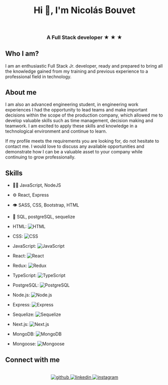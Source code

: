<h1 align="center">Hi 👋, I'm Nicolás Bouvet</h1></br>
<h3 align="center">A Full Stack developer ★ ★ ★</h3>


## Who I am?

I am an enthusiastic Full Stack Jr. developer, ready and prepared to bring all the knowledge gained from my training and previous experience to a professional field in technology.

## About me

I am also an advanced engineering student, in engineering work experiences I had the opportunity to lead teams and make important decisions within the scope of the production company, which allowed me to develop valuable skills such as time management, decision making and teamwork. I am excited to apply these skills and knowledge in a technological environment and continue to learn.

If my profile meets the requirements you are looking for, do not hesitate to contact me. I would love to discuss any available opportunities and demonstrate how I can be a valuable asset to your company while continuing to grow professionally.

## Skills

- 👨‍💻 JavaScript, NodeJS
- ⚙️ React, Express
- 👁️ SASS, CSS, Bootstrap, HTML
- 💽 SQL, postgreSQL, sequelize

- HTML: ![HTML]([https://upload.wikimedia.org/wikipedia/commons/thumb/6/61/HTML5_logo_and_wordmark.svg/128px-HTML5_logo_and_wordmark.svg](https://www.google.com/url?sa=i&url=https%3A%2F%2Fwww.flaticon.es%2Ficono-gratis%2Fhtml-5_919827&psig=AOvVaw3OymgA27X9Joh52KUqPfx4&ust=1684511761695000&source=images&cd=vfe&ved=0CBEQjRxqFwoTCOCmgbud__4CFQAAAAAdAAAAABAE))
- CSS: ![CSS](https://upload.wikimedia.org/wikipedia/commons/thumb/d/d5/CSS3_logo_and_wordmark.svg/128px-CSS3_logo_and_wordmark.svg)
- JavaScript: ![JavaScript](https://upload.wikimedia.org/wikipedia/commons/thumb/9/99/Unofficial_JavaScript_logo_2.svg/128px-Unofficial_JavaScript_logo_2.svg)
- React: ![React](https://upload.wikimedia.org/wikipedia/commons/thumb/a/a7/React-icon.svg/128px-React-icon.svg)
- Redux: ![Redux](https://upload.wikimedia.org/wikipedia/commons/thumb/4/49/Redux.png/128px-Redux.png)
- TypeScript: ![TypeScript](https://upload.wikimedia.org/wikipedia/commons/thumb/4/4c/Typescript_logo_2020.svg/128px-Typescript_logo_2020.svg)
- PostgreSQL: ![PostgreSQL](https://upload.wikimedia.org/wikipedia/commons/thumb/2/29/Postgresql_elephant.svg/128px-Postgresql_elephant.svg)
- Node.js: ![Node.js](https://upload.wikimedia.org/wikipedia/commons/thumb/d/d9/Node.js_logo.svg/128px-Node.js_logo.svg)
- Express: ![Express](https://upload.wikimedia.org/wikipedia/commons/thumb/6/64/Expressjs.png/128px-Expressjs.png)
- Sequelize: ![Sequelize](https://upload.wikimedia.org/wikipedia/commons/thumb/2/29/Postgresql_elephant.svg/128px-Postgresql_elephant.svg)
- Next.js: ![Next.js](https://upload.wikimedia.org/wikipedia/commons/thumb/8/8e/Nextjs-logo.svg/128px-Nextjs-logo.svg)
- MongoDB: ![MongoDB](https://upload.wikimedia.org/wikipedia/commons/thumb/9/93/MongoDB_Logo.svg/128px-MongoDB_Logo.svg)
- Mongoose: ![Mongoose](https://upload.wikimedia.org/wikipedia/commons/thumb/7/7a/Mongoosejs_logo.svg/128px-Mongoosejs_logo.svg)


## Connect with me  
</br>
<div align="center">
<a href="https://github.com/NicolasIB7" target="_blank">
<img src=https://img.shields.io/badge/github-%2324292e.svg?&style=for-the-badge&logo=github&logoColor=white alt=github style="margin-bottom: 5px;" />
</a>
<a href="https://linkedin.com/in/nicolasbouvet7" target="_blank">
<img src=https://img.shields.io/badge/linkedin-%231E77B5.svg?&style=for-the-badge&logo=linkedin&logoColor=white alt=linkedin style="margin-bottom: 5px;" />
</a>
<a href="https://instagram.com/nicobouvet7" target="_blank">
<img src=https://img.shields.io/badge/instagram-%23000000.svg?&style=for-the-badge&logo=instagram&logoColor=white alt=instagram style="margin-bottom: 5px;" />
</a>  
</div>
